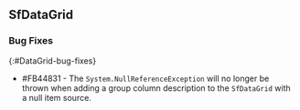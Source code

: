 ## SfDataGrid

### Bug Fixes
{:#DataGrid-bug-fixes}

- \#FB44831 - The `System.NullReferenceException` will no longer be thrown when adding a group column description to the `SfDataGrid` with a null item source.